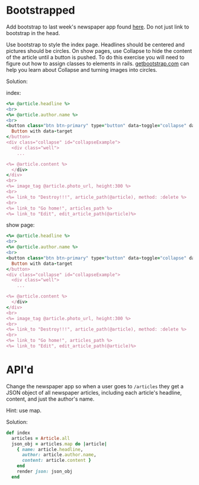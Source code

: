 # Bootstrapped
Add bootstrap to last week's newspaper app found [here](https://github.com/ga-students/peach/tree/master/w10/d04/newspaper).
Do not just link to bootstrap in the head.

Use bootstrap to style the index page. Headlines should be centered and pictures should be circles. On show pages, use Collapse to hide the content of the article until a button is pushed. To do this exercise you will need to figure out how to assign classes to elements in rails. [getbootstrap.com](www.getbootstrap.com) can help you learn about Collapse and turning images into circles. 

Solution:

index:
```ruby
<%= @article.headline %>
<br>
<%= @article.author.name %>
<br>
<button class="btn btn-primary" type="button" data-toggle="collapse" data-target="#collapseExample" aria-expanded="false" aria-controls="collapseExample">
  Button with data-target
</button>
<div class="collapse" id="collapseExample">
  <div class="well">
    ...

<%= @article.content %>
  </div>
</div>
<br>
<%= image_tag @article.photo_url, height:300 %>
<br>
<%= link_to "Destroy!!!", article_path(@article), method: :delete %>
<br>
<%= link_to "Go home!", articles_path %>
<%= link_to "Edit", edit_article_path(@article)%>
```

show page:
```ruby
<%= @article.headline %>
<br>
<%= @article.author.name %>
<br>
<button class="btn btn-primary" type="button" data-toggle="collapse" data-target="#collapseExample" aria-expanded="false" aria-controls="collapseExample">
  Button with data-target
</button>
<div class="collapse" id="collapseExample">
  <div class="well">
    ...

<%= @article.content %>
  </div>
</div>
<br>
<%= image_tag @article.photo_url, height:300 %>
<br>
<%= link_to "Destroy!!!", article_path(@article), method: :delete %>
<br>
<%= link_to "Go home!", articles_path %>
<%= link_to "Edit", edit_article_path(@article)%>
```

# API'd

Change the newspaper app so when a user goes to ```/articles``` they get a JSON object  of all newspaper articles, including each article's headline, content, and just the author's name.

Hint: use map.

Solution:
```ruby  
def index
  articles = Article.all
  json_obj = articles.map do |article|
    { name: article.headline,
      author: article.author.name,
      content: article.content }
    end
    render json: json_obj
  end
```
